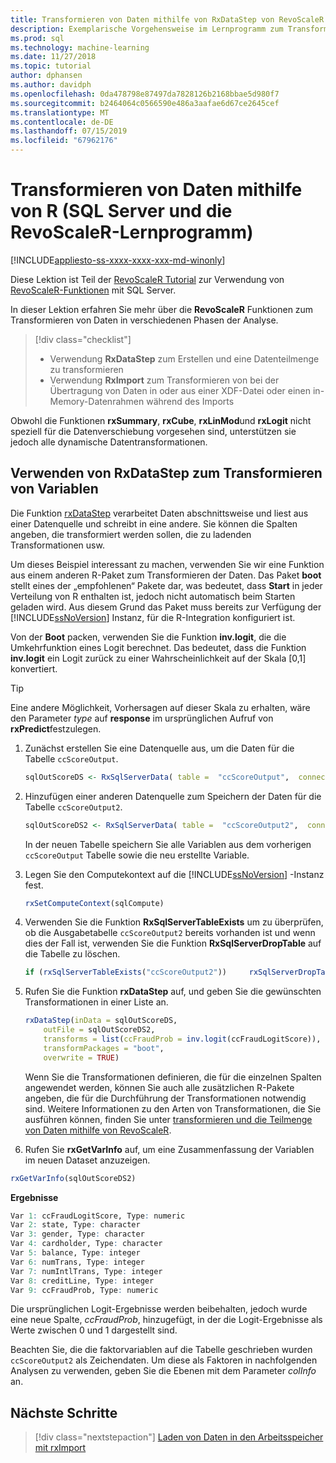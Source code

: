 ```yaml
---
title: Transformieren von Daten mithilfe von RxDataStep von RevoScaleR - SQL Server-Machine Learning
description: Exemplarische Vorgehensweise im Lernprogramm zum Transformieren von Daten, die Verwendung der Sprache R auf SQL Server.
ms.prod: sql
ms.technology: machine-learning
ms.date: 11/27/2018
ms.topic: tutorial
author: dphansen
ms.author: davidph
ms.openlocfilehash: 0da478798e87497da7828126b2168bbae5d980f7
ms.sourcegitcommit: b2464064c0566590e486a3aafae6d67ce2645cef
ms.translationtype: MT
ms.contentlocale: de-DE
ms.lasthandoff: 07/15/2019
ms.locfileid: "67962176"
---
```

# <a name="transform-data-using-r-sql-server-and-revoscaler-tutorial"></a>Transformieren von Daten mithilfe von R (SQL Server und die RevoScaleR-Lernprogramm)
[!INCLUDE[appliesto-ss-xxxx-xxxx-xxx-md-winonly](../../includes/appliesto-ss-xxxx-xxxx-xxx-md-winonly.md)]

Diese Lektion ist Teil der [RevoScaleR Tutorial](deepdive-data-science-deep-dive-using-the-revoscaler-packages.md) zur Verwendung von [RevoScaleR-Funktionen](https://docs.microsoft.com/machine-learning-server/r-reference/revoscaler/revoscaler) mit SQL Server.

In dieser Lektion erfahren Sie mehr über die **RevoScaleR** Funktionen zum Transformieren von Daten in verschiedenen Phasen der Analyse.

> [!div class="checklist"]
> * Verwendung **RxDataStep** zum Erstellen und eine Datenteilmenge zu transformieren
> * Verwendung **RxImport** zum Transformieren von bei der Übertragung von Daten in oder aus einer XDF-Datei oder einen in-Memory-Datenrahmen während des Imports

Obwohl die Funktionen **rxSummary**, **rxCube**, **rxLinMod**und **rxLogit** nicht speziell für die Datenverschiebung vorgesehen sind, unterstützen sie jedoch alle dynamische Datentransformationen.

## <a name="use-rxdatastep-to-transform-variables"></a>Verwenden von RxDataStep zum Transformieren von Variablen

Die Funktion [rxDataStep](https://docs.microsoft.com/machine-learning-server/r-reference/revoscaler/rxdatastep) verarbeitet Daten abschnittsweise und liest aus einer Datenquelle und schreibt in eine andere. Sie können die Spalten angeben, die transformiert werden sollen, die zu ladenden Transformationen usw.

Um dieses Beispiel interessant zu machen, verwenden Sie wir eine Funktion aus einem anderen R-Paket zum Transformieren der Daten. Das Paket **boot** stellt eines der „empfohlenen“ Pakete dar, was bedeutet, dass **Start** in jeder Verteilung von R enthalten ist, jedoch nicht automatisch beim Starten geladen wird. Aus diesem Grund das Paket muss bereits zur Verfügung der [!INCLUDE[ssNoVersion](../../includes/ssnoversion-md.md)] Instanz, für die R-Integration konfiguriert ist.

Von der **Boot** packen, verwenden Sie die Funktion **inv.logit**, die die Umkehrfunktion eines Logit berechnet. Das bedeutet, dass die Funktion **inv.logit** ein Logit zurück zu einer Wahrscheinlichkeit auf der Skala [0,1] konvertiert.

> [!TIP] 
> Eine andere Möglichkeit, Vorhersagen auf dieser Skala zu erhalten, wäre den Parameter *type* auf **response** im ursprünglichen Aufruf von **rxPredict**festzulegen.

1. Zunächst erstellen Sie eine Datenquelle aus, um die Daten für die Tabelle `ccScoreOutput`.
  
    ```R
    sqlOutScoreDS <- RxSqlServerData( table =  "ccScoreOutput",  connectionString = sqlConnString, rowsPerRead = sqlRowsPerRead )
    ```
  
2. Hinzufügen einer anderen Datenquelle zum Speichern der Daten für die Tabelle `ccScoreOutput2`.
  
    ```R
    sqlOutScoreDS2 <- RxSqlServerData( table =  "ccScoreOutput2",  connectionString = sqlConnString, rowsPerRead = sqlRowsPerRead )
    ```
  
    In der neuen Tabelle speichern Sie alle Variablen aus dem vorherigen `ccScoreOutput` Tabelle sowie die neu erstellte Variable.
  
3. Legen Sie den Computekontext auf die [!INCLUDE[ssNoVersion](../../includes/ssnoversion-md.md)] -Instanz fest.
  
    ```R
    rxSetComputeContext(sqlCompute)
    ```
  
4. Verwenden Sie die Funktion **RxSqlServerTableExists** um zu überprüfen, ob die Ausgabetabelle `ccScoreOutput2` bereits vorhanden ist und wenn dies der Fall ist, verwenden Sie die Funktion **RxSqlServerDropTable** auf die Tabelle zu löschen.
  
    ```R
    if (rxSqlServerTableExists("ccScoreOutput2"))     rxSqlServerDropTable("ccScoreOutput2")
    ```
  
5. Rufen Sie die Funktion **rxDataStep** auf, und geben Sie die gewünschten Transformationen in einer Liste an.
  
    ```R
    rxDataStep(inData = sqlOutScoreDS,
        outFile = sqlOutScoreDS2,
        transforms = list(ccFraudProb = inv.logit(ccFraudLogitScore)),
        transformPackages = "boot",
        overwrite = TRUE)
    ```

    Wenn Sie die Transformationen definieren, die für die einzelnen Spalten angewendet werden, können Sie auch alle zusätzlichen R-Pakete angeben, die für die Durchführung der Transformationen notwendig sind.  Weitere Informationen zu den Arten von Transformationen, die Sie ausführen können, finden Sie unter [transformieren und die Teilmenge von Daten mithilfe von RevoScaleR](https://docs.microsoft.com/machine-learning-server/r/how-to-revoscaler-data-transform).
  
6. Rufen Sie **rxGetVarInfo** auf, um eine Zusammenfassung der Variablen im neuen Dataset anzuzeigen.
  
```R
rxGetVarInfo(sqlOutScoreDS2)
```

**Ergebnisse**

```R
Var 1: ccFraudLogitScore, Type: numeric
Var 2: state, Type: character
Var 3: gender, Type: character
Var 4: cardholder, Type: character
Var 5: balance, Type: integer
Var 6: numTrans, Type: integer
Var 7: numIntlTrans, Type: integer
Var 8: creditLine, Type: integer
Var 9: ccFraudProb, Type: numeric
```

Die ursprünglichen Logit-Ergebnisse werden beibehalten, jedoch wurde eine neue Spalte, *ccFraudProb*, hinzugefügt, in der die Logit-Ergebnisse als Werte zwischen 0 und 1 dargestellt sind.

Beachten Sie, die die faktorvariablen auf die Tabelle geschrieben wurden `ccScoreOutput2` als Zeichendaten. Um diese als Faktoren in nachfolgenden Analysen zu verwenden, geben Sie die Ebenen mit dem Parameter *colInfo* an.

## <a name="next-steps"></a>Nächste Schritte

> [!div class="nextstepaction"]
> [Laden von Daten in den Arbeitsspeicher mit rxImport](../../advanced-analytics/tutorials/deepdive-load-data-into-memory-using-rximport.md)